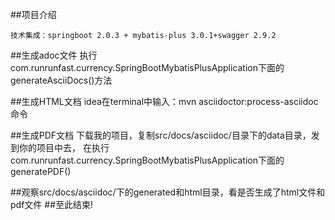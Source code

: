 ##项目介绍
    
    技术集成：springboot 2.0.3 + mybatis-plus 3.0.1+swagger 2.9.2
    

##生成adoc文件
    执行com.runrunfast.currency.SpringBootMybatisPlusApplication下面的generateAsciiDocs()方法
       
##生成HTML文档
    idea在terminal中输入：mvn asciidoctor:process-asciidoc 命令
    
##生成PDF文档
    下载我的项目，复制src/docs/asciidoc/目录下的data目录，发到你的项目中去，
    在执行com.runrunfast.currency.SpringBootMybatisPlusApplication下面的generatePDF()
    
##观察src/docs/asciidoc/下的generated和html目录，看是否生成了html文件和pdf文件
##至此结束!
